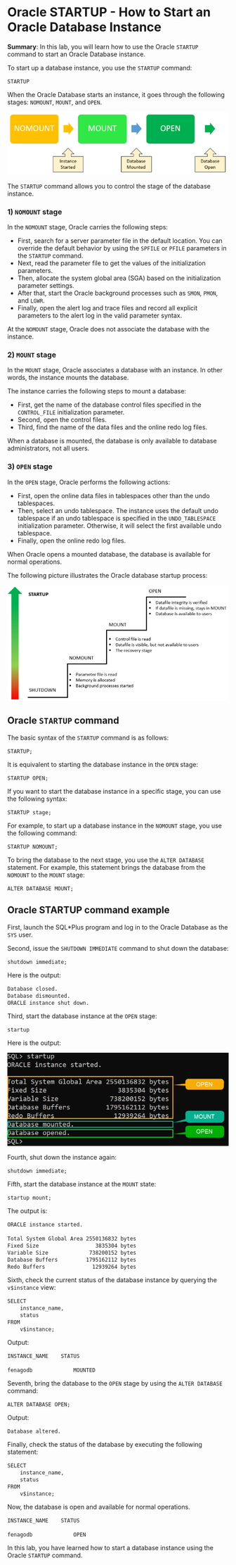 # Oracle STARTUP - How to Start an Oracle Database Instance
**Summary**: In this lab, you will learn how to use the Oracle `STARTUP` command to start an Oracle Database instance.

To start up a database instance, you use the `STARTUP` command:

```
STARTUP

```


When the Oracle Database starts an instance, it goes through the following stages: `NOMOUNT`, `MOUNT`, and `OPEN`.

![Oracle Startup - database stages](./images/Oracle-Startup-database-stages.png)

The `STARTUP` command allows you to control the stage of the database instance.

### 1) `NOMOUNT` stage

In the `NOMOUNT` stage, Oracle carries the following steps:

*   First, search for a server parameter file in the default location. You can override the default behavior by using the `SPFILE` or `PFILE` parameters in the `STARTUP` command.
*   Next, read the parameter file to get the values of the initialization parameters.
*   Then, allocate the system global area (SGA) based on the initialization parameter settings.
*   After that, start the Oracle background processes such as `SMON`, `PMON`, and `LGWR`.
*   Finally, open the alert log and trace files and record all explicit parameters to the alert log in the valid parameter syntax.

At the `NOMOUNT` stage, Oracle does not associate the database with the instance.

### 2) `MOUNT` stage

In the `MOUNT` stage, Oracle associates a database with an instance. In other words, the instance mounts the database.

The instance carries the following steps to mount a database:

*   First, get the name of the database control files specified in the `CONTROL_FILE` initialization parameter.
*   Second, open the control files.
*   Third, find the name of the data files and the online redo log files.

When a database is mounted, the database is only available to database administrators, not all users.

### 3) `OPEN` stage

In the `OPEN` stage, Oracle performs the following actions:

*   First, open the online data files in tablespaces other than the undo tablespaces.
*   Then, select an undo tablespace. The instance uses the default undo tablespace if an undo tablespace is specified in the `UNDO_TABLESPACE` initialization parameter. Otherwise, it will select the first available undo tablespace.
*   Finally, open the online redo log files.

When Oracle opens a mounted database, the database is available for normal operations.

The following picture illustrates the Oracle database startup process:

![Oracle Startup Stages](./images/Oracle-Startup-Stages.png)

Oracle `STARTUP` command
------------------------

The basic syntax of the `STARTUP` command is as follows:

```
STARTUP;

```


It is equivalent to starting the database instance in the `OPEN` stage:

```
STARTUP OPEN;

```


If you want to start the database instance in a specific stage, you can use the following syntax:

```
STARTUP stage;

```


For example, to start up a database instance in the `NOMOUNT` stage, you use the following command:

```
STARTUP NOMOUNT;

```


To bring the database to the next stage, you use the `ALTER DATABASE` statement. For example, this statement brings the database from the `NOMOUNT` to the `MOUNT` stage:

```
ALTER DATABASE MOUNT;

```


Oracle STARTUP command example
------------------------------

First, launch the SQL\*Plus program and log in to the Oracle Database as the `SYS` user.

Second, issue the `SHUTDOWN IMMEDIATE` command to shut down the database:

```
shutdown immediate;
```


Here is the output:

```
Database closed.
Database dismounted.
ORACLE instance shut down.
```


Third, start the database instance at the `OPEN` stage:

```
startup
```


Here is the output:

![Oracle Startup](./images/Oracle-Startup.png)

Fourth, shut down the instance again:

```
shutdown immediate;
```


Fifth, start the database instance at the `MOUNT` state:

```
startup mount;
```


The output is:

```
ORACLE instance started.

Total System Global Area 2550136832 bytes
Fixed Size                  3835304 bytes
Variable Size             738200152 bytes
Database Buffers         1795162112 bytes
Redo Buffers               12939264 bytes

```


Sixth, check the current status of the database instance by querying the `v$instance` view:

```
SELECT 
    instance_name, 
    status 
FROM 
    v$instance;
```


Output:

```
INSTANCE_NAME    STATUS

fenagodb             MOUNTED

```


Seventh, bring the database to the `OPEN` stage by using the `ALTER DATABASE` command:

```
ALTER DATABASE OPEN;
```


Output:

```
Database altered.
```


Finally, check the status of the database by executing the following statement:

```
SELECT 
    instance_name, 
    status 
FROM 
    v$instance;
```


Now, the database is open and available for normal operations.

```
INSTANCE_NAME    STATUS

fenagodb             OPEN

```


In this lab, you have learned how to start a database instance using the Oracle `STARTUP` command.
